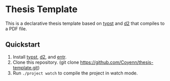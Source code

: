 # Thesis Template

This is a declarative thesis template based on [typst](https://typst.app) and [d2](https://d2lang.com) that compiles to a PDF file.

## Quickstart

1. Install [typst](https://typst.app), [d2](https://d2lang.com), and [entr](https://github.com/clibs/entr).
2. Clone this repository. (git clone https://github.com/Coyenn/thesis-template.git)
3. Run `./project watch` to compile the project in watch mode.